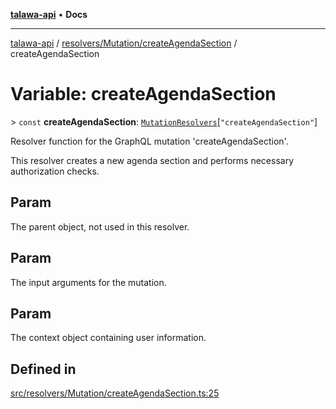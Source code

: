 [**talawa-api**](../../../../README.md) • **Docs**

***

[talawa-api](../../../../modules.md) / [resolvers/Mutation/createAgendaSection](../README.md) / createAgendaSection

# Variable: createAgendaSection

\> `const` **createAgendaSection**: [`MutationResolvers`](../../../../types/generatedGraphQLTypes/type-aliases/MutationResolvers.md)\[`"createAgendaSection"`\]

Resolver function for the GraphQL mutation 'createAgendaSection'.

This resolver creates a new agenda section and performs necessary authorization checks.

## Param

The parent object, not used in this resolver.

## Param

The input arguments for the mutation.

## Param

The context object containing user information.

## Defined in

[src/resolvers/Mutation/createAgendaSection.ts:25](https://github.com/PalisadoesFoundation/talawa-api/blob/2f8fb6988cd34004fbbf76550c8eef691b861a19/src/resolvers/Mutation/createAgendaSection.ts#L25)
